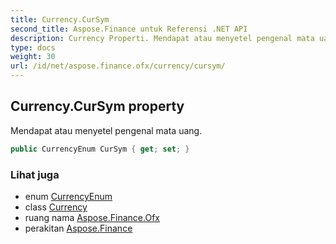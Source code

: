 ```yaml
---
title: Currency.CurSym
second_title: Aspose.Finance untuk Referensi .NET API
description: Currency Properti. Mendapat atau menyetel pengenal mata uang.
type: docs
weight: 30
url: /id/net/aspose.finance.ofx/currency/cursym/
---
```

## Currency.CurSym property

Mendapat atau menyetel pengenal mata uang.

```csharp
public CurrencyEnum CurSym { get; set; }
```

### Lihat juga

* enum [CurrencyEnum](../../currencyenum/)
* class [Currency](../)
* ruang nama [Aspose.Finance.Ofx](../../currency/)
* perakitan [Aspose.Finance](../../../)


